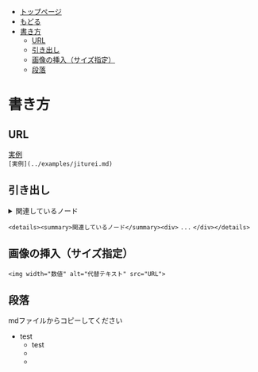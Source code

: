 - [トップページ](https://logix-educational-institute.github.io/NeosVRJP-Techbook/)  
- [もどる](https://logix-educational-institute.github.io/NeosVRJP-Techbook/docs/contributings.html)
- [書き方](#書き方)
  - [URL](#url)
  - [引き出し](#引き出し)
  - [画像の挿入（サイズ指定）](#画像の挿入サイズ指定)
  - [段落](#段落)

# 書き方
  
  
## URL
[実例](../examples/jiturei.md)  
```[実例](../examples/jiturei.md)```
  
  
## 引き出し

<details><summary>関連しているノード</summary><div>
```...```
</div></details>

```<details><summary>関連しているノード</summary><div>```
```...```
```</div></details>```
  
  
## 画像の挿入（サイズ指定）
```<img width="数値" alt="代替テキスト" src="URL">```
  
  
## 段落
mdファイルからコピーしてください  
- test
  - test
  - 
  - 